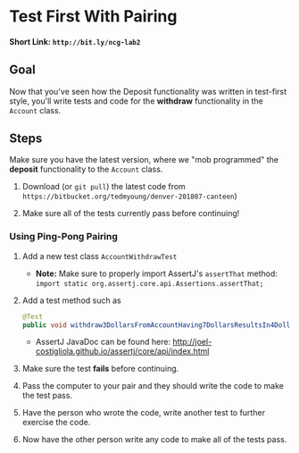 # Test First With Pairing

#### Short Link: `http://bit.ly/ncg-lab2`

## Goal

Now that you've seen how the Deposit functionality was written in test-first style, you'll write tests and code for the  **withdraw** functionality in the `Account` class.

## Steps

Make sure you have the latest version, where we "mob programmed" the **deposit** functionality to the `Account` class.

1. Download (or `git pull`) the latest code from `https://bitbucket.org/tedmyoung/denver-201807-canteen`)

1. Make sure all of the tests currently pass before continuing!

### Using Ping-Pong Pairing

1. Add a new test class `AccountWithdrawTest`

   * **Note:** Make sure to properly import AssertJ's `assertThat` method: `import static org.assertj.core.api.Assertions.assertThat;`

1. Add a test method such as
 
    ```java
    @Test
    public void withdraw3DollarsFromAccountHaving7DollarsResultsIn4DollarBalance() throws Exception
    ```
   
   * AssertJ JavaDoc can be found here: http://joel-costigliola.github.io/assertj/core/api/index.html

1. Make sure the test **fails** before continuing.

1. Pass the computer to your pair and they should write the code to make the test pass.

1. Have the person who wrote the code, write another test to further exercise the code.

1. Now have the other person write any code to make all of the tests pass.
